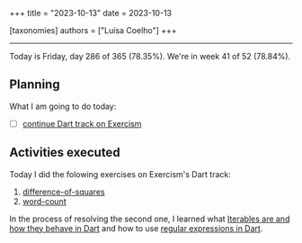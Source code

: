 +++
title = "2023-10-13"
date = 2023-10-13

[taxonomies]
authors = ["Luísa Coelho"]
+++

---

Today is Friday, day 286 of 365 (78.35%). We're in week 41 of 52 (78.84%). 

## Planning

What I am going to do today: 

- [ ] [continue Dart track on Exercism](https://exercism.org/tracks/dart)

## Activities executed

Today I did the folowing exercises on Exercism's Dart track:
1. [difference-of-squares](https://github.com/LuCCoelho/Exercism-Solutions/tree/main/dart/difference-of-squares)
2. [word-count](https://github.com/LuCCoelho/Exercism-Solutions/tree/main/dart/word-count)

In the process of resolving the second one, I learned what [Iterables are and how they behave in Dart](https://api.flutter.dev/flutter/dart-core/Iterable-class.html) and how to use [regular expressions in Dart](https://api.dart.dev/stable/2.14.4/dart-core/RegExp-class.html).